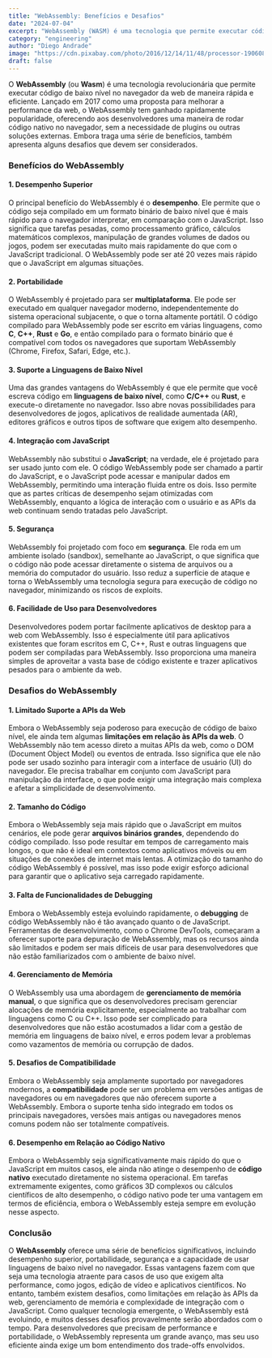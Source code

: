 ```yaml
---
title: "WebAssembly: Benefícios e Desafios"
date: "2024-07-04"
excerpt: "WebAssembly (WASM) é uma tecnologia que permite executar código compilado em navegadores web, oferecendo benefícios como melhor desempenho, segurança e portabilidade, mas também apresenta desafios como complexidade de implementação, limitações de recursos e necessidade de suporte a linguagens de programação."
category: "engineering"
author: "Diego Andrade"
image: "https://cdn.pixabay.com/photo/2016/12/14/11/48/processor-1906082_1280.jpg"
draft: false
---
```


O **WebAssembly** (ou **Wasm**) é uma tecnologia revolucionária que permite executar código de baixo nível no navegador da web de maneira rápida e eficiente. Lançado em 2017 como uma proposta para melhorar a performance da web, o WebAssembly tem ganhado rapidamente popularidade, oferecendo aos desenvolvedores uma maneira de rodar código nativo no navegador, sem a necessidade de plugins ou outras soluções externas. Embora traga uma série de benefícios, também apresenta alguns desafios que devem ser considerados.

### Benefícios do WebAssembly

#### 1. **Desempenho Superior**
O principal benefício do WebAssembly é o **desempenho**. Ele permite que o código seja compilado em um formato binário de baixo nível que é mais rápido para o navegador interpretar, em comparação com o JavaScript. Isso significa que tarefas pesadas, como processamento gráfico, cálculos matemáticos complexos, manipulação de grandes volumes de dados ou jogos, podem ser executadas muito mais rapidamente do que com o JavaScript tradicional. O WebAssembly pode ser até 20 vezes mais rápido que o JavaScript em algumas situações.

#### 2. **Portabilidade**
O WebAssembly é projetado para ser **multiplataforma**. Ele pode ser executado em qualquer navegador moderno, independentemente do sistema operacional subjacente, o que o torna altamente portátil. O código compilado para WebAssembly pode ser escrito em várias linguagens, como **C**, **C++**, **Rust** e **Go**, e então compilado para o formato binário que é compatível com todos os navegadores que suportam WebAssembly (Chrome, Firefox, Safari, Edge, etc.).

#### 3. **Suporte a Linguagens de Baixo Nível**
Uma das grandes vantagens do WebAssembly é que ele permite que você escreva código em **linguagens de baixo nível**, como **C/C++** ou **Rust**, e execute-o diretamente no navegador. Isso abre novas possibilidades para desenvolvedores de jogos, aplicativos de realidade aumentada (AR), editores gráficos e outros tipos de software que exigem alto desempenho.

#### 4. **Integração com JavaScript**
WebAssembly não substitui o **JavaScript**; na verdade, ele é projetado para ser usado junto com ele. O código WebAssembly pode ser chamado a partir do JavaScript, e o JavaScript pode acessar e manipular dados em WebAssembly, permitindo uma interação fluida entre os dois. Isso permite que as partes críticas de desempenho sejam otimizadas com WebAssembly, enquanto a lógica de interação com o usuário e as APIs da web continuam sendo tratadas pelo JavaScript.

#### 5. **Segurança**
WebAssembly foi projetado com foco em **segurança**. Ele roda em um ambiente isolado (sandbox), semelhante ao JavaScript, o que significa que o código não pode acessar diretamente o sistema de arquivos ou a memória do computador do usuário. Isso reduz a superfície de ataque e torna o WebAssembly uma tecnologia segura para execução de código no navegador, minimizando os riscos de exploits.

#### 6. **Facilidade de Uso para Desenvolvedores**
Desenvolvedores podem portar facilmente aplicativos de desktop para a web com WebAssembly. Isso é especialmente útil para aplicativos existentes que foram escritos em C, C++, Rust e outras linguagens que podem ser compiladas para WebAssembly. Isso proporciona uma maneira simples de aproveitar a vasta base de código existente e trazer aplicativos pesados para o ambiente da web.

### Desafios do WebAssembly

#### 1. **Limitado Suporte a APIs da Web**
Embora o WebAssembly seja poderoso para execução de código de baixo nível, ele ainda tem algumas **limitações em relação às APIs da web**. O WebAssembly não tem acesso direto a muitas APIs da web, como o DOM (Document Object Model) ou eventos de entrada. Isso significa que ele não pode ser usado sozinho para interagir com a interface de usuário (UI) do navegador. Ele precisa trabalhar em conjunto com JavaScript para manipulação da interface, o que pode exigir uma integração mais complexa e afetar a simplicidade de desenvolvimento.

#### 2. **Tamanho do Código**
Embora o WebAssembly seja mais rápido que o JavaScript em muitos cenários, ele pode gerar **arquivos binários grandes**, dependendo do código compilado. Isso pode resultar em tempos de carregamento mais longos, o que não é ideal em contextos como aplicativos móveis ou em situações de conexões de internet mais lentas. A otimização do tamanho do código WebAssembly é possível, mas isso pode exigir esforço adicional para garantir que o aplicativo seja carregado rapidamente.

#### 3. **Falta de Funcionalidades de Debugging**
Embora o WebAssembly esteja evoluindo rapidamente, o **debugging** de código WebAssembly não é tão avançado quanto o de JavaScript. Ferramentas de desenvolvimento, como o Chrome DevTools, começaram a oferecer suporte para depuração de WebAssembly, mas os recursos ainda são limitados e podem ser mais difíceis de usar para desenvolvedores que não estão familiarizados com o ambiente de baixo nível.

#### 4. **Gerenciamento de Memória**
O WebAssembly usa uma abordagem de **gerenciamento de memória manual**, o que significa que os desenvolvedores precisam gerenciar alocações de memória explicitamente, especialmente ao trabalhar com linguagens como C ou C++. Isso pode ser complicado para desenvolvedores que não estão acostumados a lidar com a gestão de memória em linguagens de baixo nível, e erros podem levar a problemas como vazamentos de memória ou corrupção de dados.

#### 5. **Desafios de Compatibilidade**
Embora o WebAssembly seja amplamente suportado por navegadores modernos, a **compatibilidade** pode ser um problema em versões antigas de navegadores ou em navegadores que não oferecem suporte a WebAssembly. Embora o suporte tenha sido integrado em todos os principais navegadores, versões mais antigas ou navegadores menos comuns podem não ser totalmente compatíveis.

#### 6. **Desempenho em Relação ao Código Nativo**
Embora o WebAssembly seja significativamente mais rápido do que o JavaScript em muitos casos, ele ainda não atinge o desempenho de **código nativo** executado diretamente no sistema operacional. Em tarefas extremamente exigentes, como gráficos 3D complexos ou cálculos científicos de alto desempenho, o código nativo pode ter uma vantagem em termos de eficiência, embora o WebAssembly esteja sempre em evolução nesse aspecto.

### Conclusão

O **WebAssembly** oferece uma série de benefícios significativos, incluindo desempenho superior, portabilidade, segurança e a capacidade de usar linguagens de baixo nível no navegador. Essas vantagens fazem com que seja uma tecnologia atraente para casos de uso que exigem alta performance, como jogos, edição de vídeo e aplicativos científicos. No entanto, também existem desafios, como limitações em relação às APIs da web, gerenciamento de memória e complexidade de integração com o JavaScript. Como qualquer tecnologia emergente, o WebAssembly está evoluindo, e muitos desses desafios provavelmente serão abordados com o tempo. Para desenvolvedores que precisam de performance e portabilidade, o WebAssembly representa um grande avanço, mas seu uso eficiente ainda exige um bom entendimento dos trade-offs envolvidos.